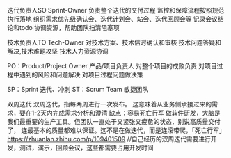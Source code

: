 迭代负责人SO  Sprint-Owner
负责整个迭代的交付过程
监控和保障流程按照规范执行落地
组织需求优先级确认会、迭代计划会、站会、迭代回顾会等
记录会议结论和todo
协调资源，帮助团队扫清阻塞项

技术负责人TO  Tech-Owner
对技术方案、技术估时确认和审核
技术问题答疑和解决,技术难题攻坚
技术人力资源协调


PO：Product/Project  Owner  产品/项目负责人
对整个项目的成败负责
对项目过程中遇到的风险和问题解决
对项目过程问题做决策

SP：Sprint  迭代、冲刺
ST：Scrum Team 敏捷团队




双周迭代
双周迭代，指每两周进行一次发布。 这意味着从业务侧承接过来的需求，要在1-2天内完成需求分析和澄清
缺点：容易死亡行军
做软件研发，大脑是我们最重要的生产工具。但团队一直处于又紧张又疲惫的状态，别说高质量交付了，
   连最基本的质量都难以保证。这不是在做迭代，而是连滚带爬，「死亡行军」
https://zhuanlan.zhihu.com/p/109401509
//自己经历的双周迭代需要进行开发，测试，演示，回顾会议，这些都需要占用开发时间
